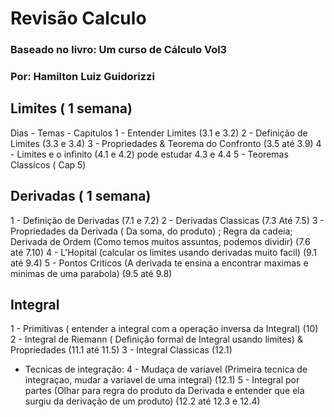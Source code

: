 # Revisão Calculo 

### Baseado no livro: Um curso de Cálculo Vol3
### Por: Hamilton Luiz Guidorizzi

## Limites ( 1 semana)
Dias -  Temas - Capitulos
1 -  Entender Limites (3.1 e 3.2)
2 -  Definição de Limites (3.3 e 3.4)
3 -  Propriedades & Teorema do Confronto (3.5 até 3.9)
4 -  Limites e o infinito (4.1 e 4.2) pode estudar 4.3 e 4.4
5 -  Teoremas Classicos ( Cap 5)

##  Derivadas ( 1 semana)
1 - Definição de Derivadas (7.1 e 7.2)
2 - Derivadas Classicas (7.3 Até 7.5)
3 - Propriedades da Derivada ( Da soma, do produto) ; Regra da cadeia; Derivada de Ordem (Como temos muitos assuntos, podemos dividir) (7.6 até 7.10)
4 - L'Hopital (calcular os limites usando derivadas muito facil) (9.1 até 9.4)
5 - Pontos Criticos (A derivada te ensina a encontrar maximas e minimas de uma parabola) (9.5 até 9.8)

## Integral
1 - Primitivas ( entender a integral com a operação inversa da Integral) (10)
2 - Integral de Riemann ( Definição formal de Integral usando limites) & Propriedades (11.1 até 11.5)
3 - Integral Classicas (12.1)
- Tecnicas de integração:
4 - Mudaça de variavel (Primeira tecnica de integraçao, mudar a variavel de uma integral) (12.1)
5 - Integral por partes (Olhar para regra do produto da Derivada e entender que ela surgiu da derivação de um produto) (12.2 até 12.3 e 12.4)



